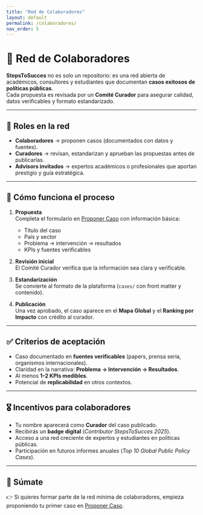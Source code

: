 ```yaml
---
title: "Red de Colaboradores"
layout: default
permalink: /colaboradores/
nav_order: 5
---
```


# 🤝 Red de Colaboradores

**StepsToSucces** no es solo un repositorio: es una red abierta de académicos, consultores y estudiantes que documentan **casos exitosos de políticas públicas**.  
Cada propuesta es revisada por un **Comité Curador** para asegurar calidad, datos verificables y formato estandarizado.

---

## 🔑 Roles en la red
- **Colaboradores** → proponen casos (documentados con datos y fuentes).  
- **Curadores** → revisan, estandarizan y aprueban las propuestas antes de publicarlas.  
- **Advisors invitados** → expertos académicos o profesionales que aportan prestigio y guía estratégica.

---

## 📝 Cómo funciona el proceso
1. **Propuesta**  
   Completa el formulario en [Proponer Caso](/proponer/) con información básica:  
   - Título del caso  
   - País y sector  
   - Problema → intervención → resultados  
   - KPIs y fuentes verificables  

2. **Revisión inicial**  
   El Comité Curador verifica que la información sea clara y verificable.  

3. **Estandarización**  
   Se convierte al formato de la plataforma (`cases/` con front matter y contenido).  

4. **Publicación**  
   Una vez aprobado, el caso aparece en el **Mapa Global** y el **Ranking por Impacto** con crédito al curador.  

---

## ✅ Criterios de aceptación
- Caso documentado en **fuentes verificables** (papers, prensa seria, organismos internacionales).  
- Claridad en la narrativa: **Problema → Intervención → Resultados**.  
- Al menos **1–2 KPIs medibles**.  
- Potencial de **replicabilidad** en otros contextos.  

---

## 🎖 Incentivos para colaboradores
- Tu nombre aparecerá como **Curador** del caso publicado.  
- Recibirás un **badge digital** (*Contributor StepsToSucces 2025*).  
- Acceso a una red creciente de expertos y estudiantes en políticas públicas.  
- Participación en futuros informes anuales (*Top 10 Global Public Policy Cases*).  

---

## 🚀 Súmate
👉 Si quieres formar parte de la red mínima de colaboradores, empieza proponiendo tu primer caso en [Proponer Caso](/proponer/).  
